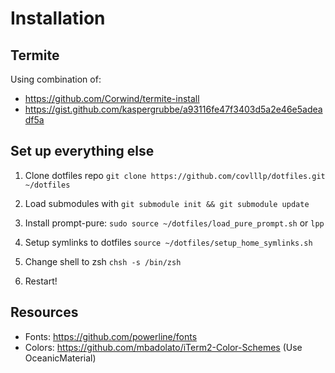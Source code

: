 # Installation

## Termite
Using combination of:
- https://github.com/Corwind/termite-install
- https://gist.github.com/kaspergrubbe/a93116fe47f3403d5a2e46e5adeadf5a


## Set up everything else
1. Clone dotfiles repo `git clone https://github.com/covlllp/dotfiles.git ~/dotfiles`

2. Load submodules with `git submodule init && git submodule update`

3. Install prompt-pure: `sudo source ~/dotfiles/load_pure_prompt.sh` or `lpp`

4. Setup symlinks to dotfiles `source ~/dotfiles/setup_home_symlinks.sh`

5. Change shell to zsh `chsh -s /bin/zsh`

6. Restart!

## Resources
- Fonts: https://github.com/powerline/fonts
- Colors: https://github.com/mbadolato/iTerm2-Color-Schemes (Use OceanicMaterial)
